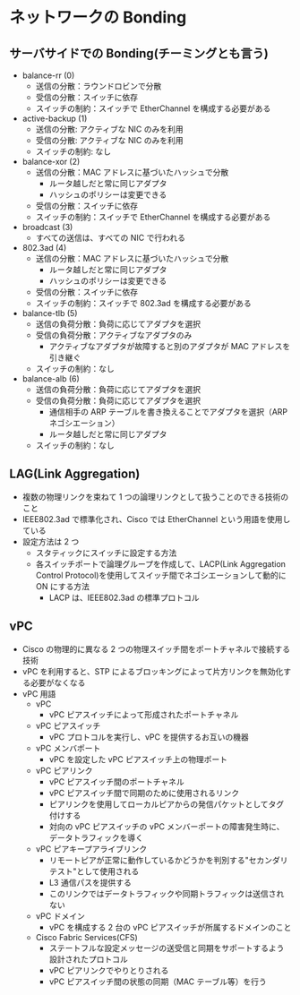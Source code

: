 # ネットワークの Bonding

## サーバサイドでの Bonding(チーミングとも言う)

- balance-rr (0)
  - 送信の分散：ラウンドロビンで分散
  - 受信の分散：スイッチに依存
  - スイッチの制約：スイッチで EtherChannel を構成する必要がある
- active-backup (1)
  - 送信の分散: アクティブな NIC のみを利用
  - 受信の分散: アクティブな NIC のみを利用
  - スイッチの制約: なし
- balance-xor (2)
  - 送信の分散：MAC アドレスに基づいたハッシュで分散
    - ルータ越しだと常に同じアダプタ
    - ハッシュのポリシーは変更できる
  - 受信の分散：スイッチに依存
  - スイッチの制約：スイッチで EtherChannel を構成する必要がある
- broadcast (3)
  - すべての送信は、すべての NIC で行われる
- 802.3ad (4)
  - 送信の分散：MAC アドレスに基づいたハッシュで分散
    - ルータ越しだと常に同じアダプタ
    - ハッシュのポリシーは変更できる
  - 受信の分散：スイッチに依存
  - スイッチの制約：スイッチで 802.3ad を構成する必要がある
- balance-tlb (5)
  - 送信の負荷分散：負荷に応じてアダプタを選択
  - 受信の負荷分散：アクティブなアダプタのみ
    - アクティブなアダプタが故障すると別のアダプタが MAC アドレスを引き継ぐ
  - スイッチの制約：なし
- balance-alb (6)
  - 送信の負荷分散：負荷に応じてアダプタを選択
  - 受信の負荷分散：負荷に応じてアダプタを選択
    - 通信相手の ARP テーブルを書き換えることでアダプタを選択（ARP ネゴシエーション）
    - ルータ越しだと常に同じアダプタ
  - スイッチの制約：なし

## LAG(Link Aggregation)

- 複数の物理リンクを束ねて 1 つの論理リンクとして扱うことのできる技術のこと
- IEEE802.3ad で標準化され、Cisco では EtherChannel という用語を使用している
- 設定方法は 2 つ
  - スタティックにスイッチに設定する方法
  - 各スイッチポートで論理グループを作成して、LACP(Link Aggregation Control Protocol)を使用してスイッチ間でネゴシエーションして動的に ON にする方法
    - LACP は、IEEE802.3ad の標準プロトコル

## vPC

- Cisco の物理的に異なる 2 つの物理スイッチ間をポートチャネルで接続する技術
- vPC を利用すると、STP によるブロッキングによって片方リンクを無効化する必要がなくなる
- vPC 用語
  - vPC
    - vPC ピアスイッチによって形成されたポートチャネル
  - vPC ピアスイッチ
    - vPC プロトコルを実行し、vPC を提供するお互いの機器
  - vPC メンバポート
    - vPC を設定した vPC ピアスイッチ上の物理ポート
  - vPC ピアリンク
    - vPC ピアスイッチ間のポートチャネル
    - vPC ピアスイッチ間で同期のために使用されるリンク
    - ピアリンクを使用してローカルピアからの発信パケットとしてタグ付けする
    - 対向の vPC ピアスイッチの vPC メンバーポートの障害発生時に、データトラフィックを導く
  - vPC ピアキープアライブリンク
    - リモートピアが正常に動作しているかどうかを判別する"セカンダリテスト"として使用される
    - L3 通信パスを提供する
    - このリンクではデータトラフィックや同期トラフィックは送信されない
  - vPC ドメイン
    - vPC を構成する 2 台の vPC ピアスイッチが所属するドメインのこと
  - Cisco Fabric Services(CFS)
    - ステートフルな設定メッセージの送受信と同期をサポートするよう設計されたプロトコル
    - vPC ピアリンクでやりとりされる
    - vPC ピアスイッチ間の状態の同期（MAC テーブル等）を行う
